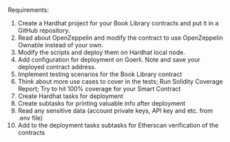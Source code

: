 Requirements:
1. Create a Hardhat project for your Book Library contracts and put it in a GitHub repository.
2. Read about OpenZeppelin and modify the contract to use OpenZeppelin Ownable instead of your own.
3. Modify the scripts and deploy them on Hardhat local node.
4. Add configuration for deployment on Goerli. Note and save your deployed contract address.
5. Implement testing scenarios for the Book Library contract
6. Think about more use cases to cover in the tests; Run Solidity Coverage Report; Try to hit 100% coverage for your Smart Contract
7. Create Hardhat tasks for deployment
8. Create subtasks for printing valuable info after deployment
9. Read any sensitive data (account private keys, API key and etc. from .env file)
10. Add to the deployment tasks subtasks for Etherscan verification of the contracts